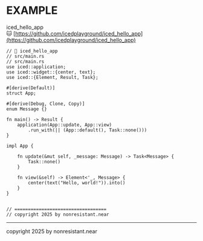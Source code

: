 # EXAMPLE

iced_hello_app
<br/>
🐱 [https://github.com/icedplayground/iced_hello_app](https://github.com/icedplayground/iced_hello_app)

```rust,ignore,iced
// 🧊 iced_hello_app
// src/main.rs
// src/main.rs
use iced::application;
use iced::widget::{center, text};
use iced::{Element, Result, Task};

#[derive(Default)]
struct App;

#[derive(Debug, Clone, Copy)]
enum Message {}

fn main() -> Result {
    application(App::update, App::view)
        .run_with(|| (App::default(), Task::none()))
}

impl App {

    fn update(&mut self, _message: Message) -> Task<Message> {
        Task::none()
    }

    fn view(&self) -> Element<'_, Message> {
        center(text("Hello, world!")).into()
    }
}


// ==================================
// copyright 2025 by nonresistant.near
```



---

copyright 2025 by nonresistant.near